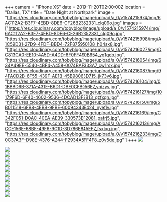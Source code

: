 +++
camera = "iPhone XS"
date = 2019-11-20T02:00:00Z
location = "Dallas, TX"
title = "Date Night at Northpark"
image = "https://res.cloudinary.com/tobyblog/image/upload/a_0/v1574215974/img/6AC112A2-B3F7-4EBD-8DE6-CF26B2352331_clq09o.jpg"
images = ["https://res.cloudinary.com/tobyblog/image/upload/a_0/v1574215974/img/6AC112A2-B3F7-4EBD-8DE6-CF26B2352331_clq09o.jpg",
"https://res.cloudinary.com/tobyblog/image/upload/a_0/v1574215998/img/A1C59D31-27D9-4FDF-BBD4-72F875950108_h04sx8.jpg",
"https://res.cloudinary.com/tobyblog/image/upload/a_0/v1574216027/img/DC813CA0-EE10-4A5D-A4DD-6F0FF490B654_yq1qeb.jpg",
"https://res.cloudinary.com/tobyblog/image/upload/a_0/v1574216054/img/634A49EE-5540-4BF4-A458-0074BAF333A7_cw1rsx.jpg",
"https://res.cloudinary.com/tobyblog/image/upload/a_0/v1574216087/img/94FACD2B-6F55-439F-AE1B-45B98063D715_jk73v6.jpg",
"https://res.cloudinary.com/tobyblog/image/upload/a_0/v1574216104/img/01BBBD6B-371A-431E-B6D1-DBE0CFB056E7_ynizyv.jpg",
"https://res.cloudinary.com/tobyblog/image/upload/a_0/v1574216127/img/10179F6D-6F40-4602-9536-4DCAD13F3B13_qzfxqn.jpg",
"https://res.cloudinary.com/tobyblog/image/upload/a_0/v1574216150/img/5B011518-6FB8-4EBB-9FBE-60094343E424_nyeflv.jpg",
"https://res.cloudinary.com/tobyblog/image/upload/a_0/v1574216169/img/C342F051-D0AC-40EA-AE39-330573EF2081_pafrj5.jpg",
"https://res.cloudinary.com/tobyblog/image/upload/a_0/v1574216213/img/ACCE156E-68BF-49F6-9C1D-3D786E845EF7_fsxtxq.jpg",
"https://res.cloudinary.com/tobyblog/image/upload/a_0/v1574216233/img/D0C37A3F-D98E-4376-A244-F2934A5FF4F8_z0v5de.jpg"
]
+++
![](https://res.cloudinary.com/tobyblog/image/upload/a_0/v1574215974/img/6AC112A2-B3F7-4EBD-8DE6-CF26B2352331_clq09o.jpg)  
<!--more-->

![](https://res.cloudinary.com/tobyblog/image/upload/a_0/v1574215998/img/A1C59D31-27D9-4FDF-BBD4-72F875950108_h04sx8.jpg)  
![](https://res.cloudinary.com/tobyblog/image/upload/a_0/v1574216027/img/DC813CA0-EE10-4A5D-A4DD-6F0FF490B654_yq1qeb.jpg)  
![](https://res.cloudinary.com/tobyblog/image/upload/a_0/v1574216054/img/634A49EE-5540-4BF4-A458-0074BAF333A7_cw1rsx.jpg)  
![](https://res.cloudinary.com/tobyblog/image/upload/a_0/v1574216087/img/94FACD2B-6F55-439F-AE1B-45B98063D715_jk73v6.jpg)  
![](https://res.cloudinary.com/tobyblog/image/upload/a_0/v1574216104/img/01BBBD6B-371A-431E-B6D1-DBE0CFB056E7_ynizyv.jpg)  
![](https://res.cloudinary.com/tobyblog/image/upload/a_0/v1574216127/img/10179F6D-6F40-4602-9536-4DCAD13F3B13_qzfxqn.jpg)  
![](https://res.cloudinary.com/tobyblog/image/upload/a_0/v1574216150/img/5B011518-6FB8-4EBB-9FBE-60094343E424_nyeflv.jpg)  
![](https://res.cloudinary.com/tobyblog/image/upload/a_0/v1574216169/img/C342F051-D0AC-40EA-AE39-330573EF2081_pafrj5.jpg)  
![](https://res.cloudinary.com/tobyblog/image/upload/a_0/v1574216213/img/ACCE156E-68BF-49F6-9C1D-3D786E845EF7_fsxtxq.jpg)  
![](https://res.cloudinary.com/tobyblog/image/upload/a_0/v1574216233/img/D0C37A3F-D98E-4376-A244-F2934A5FF4F8_z0v5de.jpg)